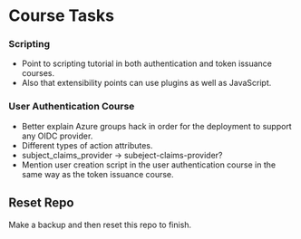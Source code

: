# Course Tasks

### Scripting

- Point to scripting tutorial in both authentication and token issuance courses.
- Also that extensibility points can use plugins as well as JavaScript.

### User Authentication Course

- Better explain Azure groups hack in order for the deployment to support any OIDC provider.
- Different types of action attributes.
- subject_claims_provider -> subeject-claims-provider?
- Mention user creation script in the user authentication course in the same way as the token issuance course.

## Reset Repo

Make a backup and then reset this repo to finish.
